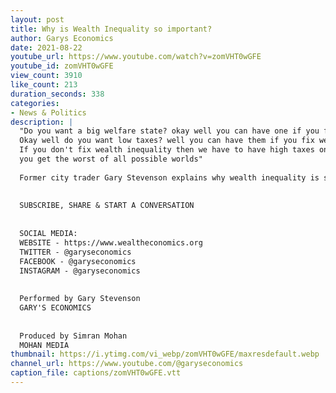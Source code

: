 ```yaml
---
layout: post
title: Why is Wealth Inequality so important?
author: Garys Economics
date: 2021-08-22
youtube_url: https://www.youtube.com/watch?v=zomVHT0wGFE
youtube_id: zomVHT0wGFE
view_count: 3910
like_count: 213
duration_seconds: 338
categories:
- News & Politics
description: |
  "Do you want a big welfare state? okay well you can have one if you fix wealth inequality if you don't then you can't have one... 
  Okay well do you want low taxes? well you can have them if you fix wealth inequality, well if you don't then you can't have them...
  If you don't fix wealth inequality then we have to have high taxes on the middle class & bad education, bad healthcare, bad welfare state...
  you get the worst of all possible worlds"
  
  Former city trader Gary Stevenson explains why wealth inequality is so important
  
  
  SUBSCRIBE, SHARE & START A CONVERSATION
  
  
  SOCIAL MEDIA:
  WEBSITE - https://www.wealtheconomics.org
  TWITTER - @garyseconomics
  FACEBOOK - @garyseconomics
  INSTAGRAM - @garyseconomics
  
  
  Performed by Gary Stevenson
  GARY'S ECONOMICS
  
  
  Produced by Simran Mohan
  MOHAN MEDIA
thumbnail: https://i.ytimg.com/vi_webp/zomVHT0wGFE/maxresdefault.webp
channel_url: https://www.youtube.com/@garyseconomics
caption_file: captions/zomVHT0wGFE.vtt
---
```

